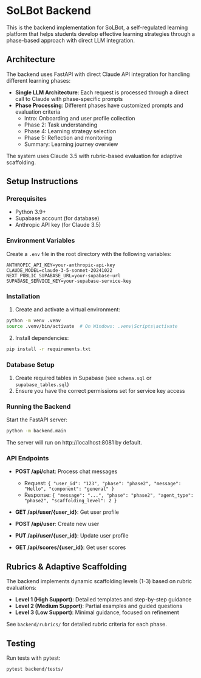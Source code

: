 # SoLBot Backend

This is the backend implementation for SoLBot, a self-regulated learning platform that helps students develop effective learning strategies through a phase-based approach with direct LLM integration.

## Architecture

The backend uses FastAPI with direct Claude API integration for handling different learning phases:

- **Single LLM Architecture**: Each request is processed through a direct call to Claude with phase-specific prompts
- **Phase Processing**: Different phases have customized prompts and evaluation criteria
  - Intro: Onboarding and user profile collection
  - Phase 2: Task understanding
  - Phase 4: Learning strategy selection
  - Phase 5: Reflection and monitoring
  - Summary: Learning journey overview

The system uses Claude 3.5 with rubric-based evaluation for adaptive scaffolding.

## Setup Instructions

### Prerequisites

- Python 3.9+
- Supabase account (for database)
- Anthropic API key (for Claude 3.5)

### Environment Variables

Create a `.env` file in the root directory with the following variables:

```
ANTHROPIC_API_KEY=your-anthropic-api-key
CLAUDE_MODEL=claude-3-5-sonnet-20241022
NEXT_PUBLIC_SUPABASE_URL=your-supabase-url
SUPABASE_SERVICE_KEY=your-supabase-service-key
```

### Installation

1. Create and activate a virtual environment:

```bash
python -m venv .venv
source .venv/bin/activate  # On Windows: .venv\Scripts\activate
```

2. Install dependencies:

```bash
pip install -r requirements.txt
```

### Database Setup

1. Create required tables in Supabase (see `schema.sql` or `supabase_tables.sql`)
2. Ensure you have the correct permissions set for service key access

### Running the Backend

Start the FastAPI server:

```bash
python -m backend.main
```

The server will run on http://localhost:8081 by default.

### API Endpoints

- **POST /api/chat**: Process chat messages
  - Request: `{ "user_id": "123", "phase": "phase2", "message": "Hello", "component": "general" }`
  - Response: `{ "message": "...", "phase": "phase2", "agent_type": "phase2", "scaffolding_level": 2 }`

- **GET /api/user/{user_id}**: Get user profile
- **POST /api/user**: Create new user
- **PUT /api/user/{user_id}**: Update user profile
- **GET /api/scores/{user_id}**: Get user scores

## Rubrics & Adaptive Scaffolding

The backend implements dynamic scaffolding levels (1-3) based on rubric evaluations:

- **Level 1 (High Support)**: Detailed templates and step-by-step guidance
- **Level 2 (Medium Support)**: Partial examples and guided questions
- **Level 3 (Low Support)**: Minimal guidance, focused on refinement

See `backend/rubrics/` for detailed rubric criteria for each phase.

## Testing

Run tests with pytest:

```bash
pytest backend/tests/
``` 